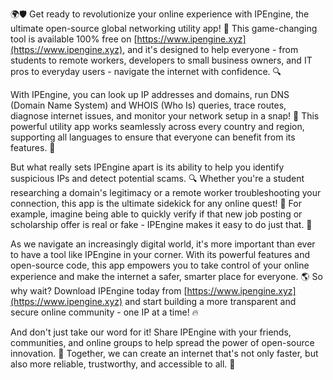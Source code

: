 🌍🛡️ Get ready to revolutionize your online experience with IPEngine, the ultimate open-source global networking utility app! 🚀 This game-changing tool is available 100% free on [https://www.ipengine.xyz](https://www.ipengine.xyz), and it's designed to help everyone - from students to remote workers, developers to small business owners, and IT pros to everyday users - navigate the internet with confidence. 🔍

With IPEngine, you can look up IP addresses and domains, run DNS (Domain Name System) and WHOIS (Who Is) queries, trace routes, diagnose internet issues, and monitor your network setup in a snap! 📡 This powerful utility app works seamlessly across every country and region, supporting all languages to ensure that everyone can benefit from its features. 💬

But what really sets IPEngine apart is its ability to help you identify suspicious IPs and detect potential scams. 🔍 Whether you're a student researching a domain's legitimacy or a remote worker troubleshooting your connection, this app is the ultimate sidekick for any online quest! 👥 For example, imagine being able to quickly verify if that new job posting or scholarship offer is real or fake - IPEngine makes it easy to do just that. 💪

As we navigate an increasingly digital world, it's more important than ever to have a tool like IPEngine in your corner. With its powerful features and open-source code, this app empowers you to take control of your online experience and make the internet a safer, smarter place for everyone. 🌎 So why wait? Download IPEngine today from [https://www.ipengine.xyz](https://www.ipengine.xyz) and start building a more transparent and secure online community - one IP at a time! 🔥

And don't just take our word for it! Share IPEngine with your friends, communities, and online groups to help spread the power of open-source innovation. 💪 Together, we can create an internet that's not only faster, but also more reliable, trustworthy, and accessible to all. 🌟